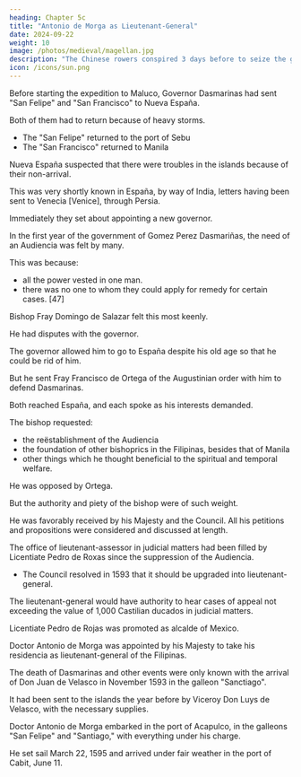 ```yaml
---
heading: Chapter 5c
title: "Antonio de Morga as Lieutenant-General"
date: 2024-09-22
weight: 10
image: /photos/medieval/magellan.jpg
description: "The Chinese rowers conspired 3 days before to seize the galley"
icon: /icons/sun.png
---
```



Before starting the expedition to Maluco, Governor Dasmarinas had sent "San Felipe" and "San Francisco" to Nueva España.

Both of them had to return because of heavy storms.
- The "San Felipe" returned to the port of Sebu
- The "San Francisco" returned to Manila

<!-- , and they were unable to resail until the following year.  -->

Nueva España suspected that there were troubles in the islands because of their non-arrival.

 <!-- of the ships, and persons were not wanting to affirm more than had really happened; nor was it possible at the same time—in the town of Mexico—to ascertain whence the news had emanated.  -->

This was very shortly known in España, by way of India, letters having been sent to Venecia [Venice], through Persia.

Immediately they set about appointing a new governor.

In the first year of the government of Gomez Perez Dasmariñas, the need of an Audiencia was felt by many.

This was because:
- all the power vested in one man. 
- there was no one to whom they could apply for remedy for certain cases. [47] 

Bishop Fray Domingo de Salazar felt this most keenly.

He had disputes with the governor. 

The governor allowed him to go to España despite his old age so that he could be rid of him.

But he sent Fray Francisco de Ortega of the Augustinian order with him to defend Dasmarinas. 

Both reached España, and each spoke as his interests demanded.

The bishop requested:
- the reëstablishment of the Audiencia
- the foundation of other bishoprics in the Filipinas, besides that of Manila
- other things which he thought beneficial to the spiritual and temporal welfare.

He was opposed by Ortega. 

But the authority and piety of the bishop were of such weight.

<!-- , that, although at first the cause that made him, at his advanced age, leave his church, and travel 5,000 leguas to España, seemed trivial, afterward -->

He was favorably received by his Majesty and the Council. All his petitions and propositions were considered and discussed at length.

<!-- Many consultations were held with his Majesty, in order to have a decision passed upon them. -->

The office of lieutenant-assessor in judicial matters had been filled by Licentiate Pedro de Roxas since the suppression of the Audiencia.
- The Council resolved in 1593 that it should be upgraded into lieutenant-general.
<!-- In the same year of ninety-three in which Gomez Perez died in the Filipinas,  after consulting with his Majesty, -->
<!-- , should be made more important than formerly in order to facilitate matters;  -->
<!-- the title of the office should thereafter be that of ;  -->

The lieutenant-general would have authority to hear cases of appeal not exceeding the value of 1,000 Castilian ducados in judicial matters.

Licentiate Pedro de Rojas was promoted as alcalde of Mexico.

Doctor Antonio de Morga was appointed by his Majesty to take his residencia as lieutenant-general of the Filipinas.

<!-- In the course of his journey the latter arrived at Nueva España in the beginning of the year ninety-four, and found that the ships which, as abovesaid, had failed to come from the Filipinas, had not arrived. -->

The death of Dasmarinas and other events were only known with the arrival of Don Juan de Velasco in November 1593 in the galleon "Sanctiago".

It had been sent to the islands the year before by Viceroy Don Luys de Velasco, with the necessary supplies.

<!-- He brought news of the governor's death and of the succession to the office by the latter's son, Don Luys Dasmariñas. Men and fresh supplies for the islands were prepared immediately and together with many passengers and religious from España,  -->

Doctor Antonio de Morga embarked in the port of Acapulco, in the galleons "San Felipe" and "Santiago," with everything under his charge.

He set sail March 22, 1595 and arrived under fair weather in the port of Cabit, June 11.

<!-- He entered his office as lieutenant-general. and began to occupy himself with his duties and the other matters in his charge. -->

<!-- While Don Luys Dasmariñas was governing, the suspicions and fear of Xapon continued. Together with the Chinese trouble, this kept the people in continual anxiety. 

The governor sent his cousin, Don Fernando de Castro, with letters and despatches to the viceroy of Canton and to that of Chincheo, where many of the Chinese who had seized the galley and killed Governor Gomez Perez, were thought to be found.

Supposing that they had gone there with the galley, the governor requested the Chinese authorities to deliver the culprits for punishment, and to restore the royal standard, artillery, and other things which had been seized. 

This was not obtained, for as the galley had gone to Cochinchina, and the Chinese had dispersed in so many directions, it could not be effected. However, after several days, some of the guilty Chinese were brought from Malaca to Manila, having been captured there by the chief captain, Francisco de Silva de Meneses. From these men more accurate information was derived concerning what had happened in the seizure of the galley and of the governor's death, and justice was dealt them. -->


